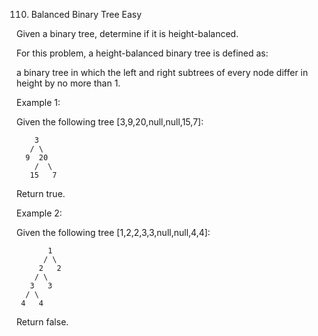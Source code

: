 110. Balanced Binary Tree
Easy

Given a binary tree, determine if it is height-balanced.

For this problem, a height-balanced binary tree is defined as:

a binary tree in which the left and right subtrees of every node differ in height by no more than 1.

 

Example 1:

Given the following tree [3,9,20,null,null,15,7]:
    
        3
       / \
      9  20
        /  \
       15   7
Return true.

Example 2:

Given the following tree [1,2,2,3,3,null,null,4,4]:

           1
          / \
         2   2
        / \
       3   3
      / \
     4   4
Return false.